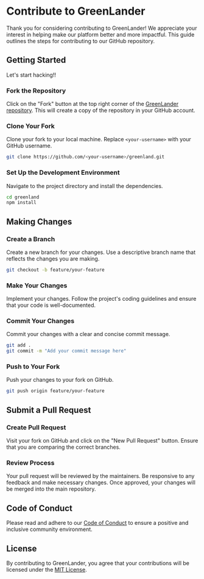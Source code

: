 # Contribute to GreenLander

Thank you for considering contributing to GreenLander! We appreciate your interest in helping make our platform better and more impactful. This guide outlines the steps for contributing to our GitHub repository.

## Getting Started

Let's start hacking!!

### Fork the Repository

Click on the "Fork" button at the top right corner of the [GreenLander repository](https://github.com/rudrodip/greenland). This will create a copy of the repository in your GitHub account.

### Clone Your Fork

Clone your fork to your local machine. Replace `<your-username>` with your GitHub username.

```bash
git clone https://github.com/<your-username>/greenland.git
```

### Set Up the Development Environment

Navigate to the project directory and install the dependencies.

```bash
cd greenland
npm install
```

## Making Changes

### Create a Branch

Create a new branch for your changes. Use a descriptive branch name that reflects the changes you are making.

```bash
git checkout -b feature/your-feature
```

### Make Your Changes

Implement your changes. Follow the project's coding guidelines and ensure that your code is well-documented.

### Commit Your Changes

Commit your changes with a clear and concise commit message.

```bash
git add .
git commit -m "Add your commit message here"
```

### Push to Your Fork

Push your changes to your fork on GitHub.

```bash
git push origin feature/your-feature
```

## Submit a Pull Request

### Create Pull Request

Visit your fork on GitHub and click on the "New Pull Request" button. Ensure that you are comparing the correct branches.

### Review Process

Your pull request will be reviewed by the maintainers. Be responsive to any feedback and make necessary changes. Once approved, your changes will be merged into the main repository.

## Code of Conduct

Please read and adhere to our [Code of Conduct](/code-of-conduct) to ensure a positive and inclusive community environment.

## License

By contributing to GreenLander, you agree that your contributions will be licensed under the [MIT License](/license).